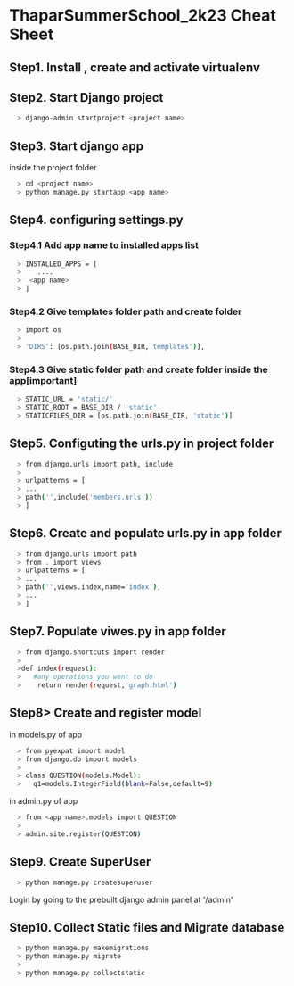 # ThaparSummerSchool_2k23 Cheat Sheet

## Step1. Install , create and activate virtualenv<br>

## Step2. Start Django project<br>
```bash
  > django-admin startproject <project name>
```
## Step3. Start django app<br>
inside the project folder
```bash
  > cd <project name>
  > python manage.py startapp <app name>
```
## Step4. configuring settings.py<br>
### Step4.1 Add app name to installed apps list<br>

```bash
  > INSTALLED_APPS = [
  >    ....
  >  <app name>
  > ]
```

### Step4.2 Give templates folder path and create folder<br>
```bash
  > import os
  >
  > 'DIRS': [os.path.join(BASE_DIR,'templates')],
```

### Step4.3 Give static folder path and create folder inside the app[important]<br>
```bash
  > STATIC_URL = 'static/'
  > STATIC_ROOT = BASE_DIR / 'static'
  > STATICFILES_DIR = [os.path.join(BASE_DIR, 'static')]
```
## Step5. Configuting the urls.py in project folder<br>
```bash
  > from django.urls import path, include
  >
  > urlpatterns = [
  > ...
  > path('',include('members.urls'))
  > ]
```
## Step6. Create and populate urls.py in app folder<br>

```bash
  > from django.urls import path
  > from . import views
  > urlpatterns = [
  > ...
  > path('',views.index,name='index'),
  > ...
  > ]
```

## Step7. Populate viwes.py in app folder<br>

```bash
  > from django.shortcuts import render
  >
  >def index(request):
  >   #any operations you want to do
  >    return render(request,'graph.html')
```


## Step8> Create and register model <br>

in models.py of app
```bash
  > from pyexpat import model
  > from django.db import models
  >
  > class QUESTION(models.Model):
  >   q1=models.IntegerField(blank=False,default=9)
```

in admin.py of app
```bash
  > from <app name>.models import QUESTION
  > 
  > admin.site.register(QUESTION)
```

## Step9. Create SuperUser<br>

```bash
  > python manage.py createsuperuser
```
Login by going to the prebuilt django admin panel at '/admin'

## Step10. Collect Static files and Migrate database<br>

```bash
  > python manage.py makemigrations
  > python manage.py migrate
  > 
  > python manage.py collectstatic
```
